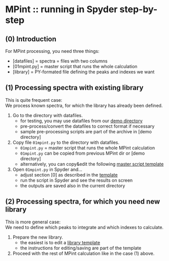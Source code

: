 MPint :: running in Spyder step-by-step
=======================================

(0) Introduction
----------------

For MPint processing, you need three things:

* [datafiles] = spectra = files with two columns
* [01mpint.py] = master script that runs the whole calculation  
* [library] = PY-formated file defining the peaks and indexes we want  

(1) Processing spectra with existing library
--------------------------------------------

This is quite frequent case: <br>
We process known spectra, for which the library has already been defined.  

1. Go to the directory with datafiles.
	* for testing, you may use datafiles from our [demo directory](../demo)
	* pre-process/convert the datafiles to correct format if necessary
	* sample pre-processing scripts are part of the archive in [demo directory]
2. Copy file `01mpint.py` to the directory with datafiles.
	* `01mpint.py` = master script that runs the whole MPint calculation
	* `01mpint.py` can be copied from previous MPint dir or [demo directory] 
	* alternatively, you can copy&edit the following
	  [master script template](./01mpint.html)
3. Open `01mpint.py` in Spyder and...
	* adjust section [0] as described in the [template](./01mpint.html)
	* run the script in Spyder and see the results on screen
	* the outputs are saved also in the current directory

(2) Processing spectra, for which you need new library
------------------------------------------------------

This is more general case: <br>
We need to define which peaks to integrate and which indexes to calculate.

1. Prepare the new library.
	* the easiest is to edit a [library template](./pe.html)
	* the instructions for editing/saving are part of the template
2. Proceed with the rest of MPint calculation like in the case (1) above.
